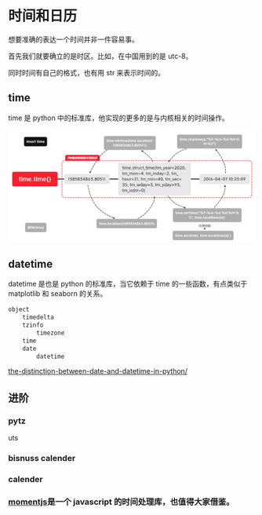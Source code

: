 # 时间和日历

想要准确的表达一个时间并非一件容易事。

首先我们就要确立的是时区。比如，在中国用到的是 utc-8。

同时时间有自己的格式，也有用 str 来表示时间的。


## time

time 是 python 中的标准库，他实现的更多的是与内核相关的时间操作。

![time](./time.png)

## datetime

datetime 是也是 python 的标准库，当它依赖于 time 的一些函数，有点类似于 matplotlib 和 seaborn 的关系。

```
object
    timedelta
    tzinfo
        timezone
    time
    date
        datetime
```


[the-distinction-between-date-and-datetime-in-python/](http://gracece.com/2014/10/the-distinction-between-date-and-datetime-in-python/)

## 进阶

### pytz

uts

### bisnuss calender

### calender

### [momentjs](http://momentjs.cn/)是一个 javascript 的时间处理库，也值得大家借鉴。
